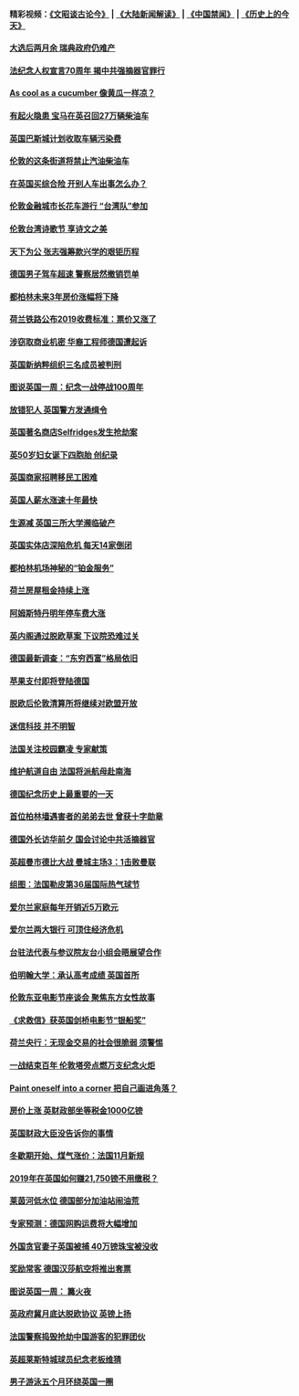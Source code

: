 #### 精彩视频：[《文昭谈古论今》](https://github.com/gfw-breaker/wenzhao/blob/master/README.md?t=11191231) | [《大陆新闻解读》](https://github.com/gfw-breaker/ntdtv-comedy/blob/master/README.md?t=11191231) | [《中国禁闻》](https://github.com/gfw-breaker/ntdtv-news/blob/master/README.md?t=11191231) | [《历史上的今天》](https://github.com/gfw-breaker/today-in-history/blob/master/README.md?t=11191231) 

#### [大选后两月余 瑞典政府仍难产](../pages/nsc974/n10861579.md?t=11191231) 

#### [法纪念人权宣言70周年 揭中共强摘器官罪行](../pages/nsc974/n10860106.md?t=11191231) 

#### [As cool as a cucumber 像黄瓜一样凉？](../pages/nsc974/n10859489.md?t=11191231) 

#### [有起火隐患 宝马在英召回27万辆柴油车](../pages/nsc974/n10859484.md?t=11191231) 

#### [英国巴斯城计划收取车辆污染费](../pages/nsc974/n10859479.md?t=11191231) 

#### [伦敦的这条街道将禁止汽油柴油车](../pages/nsc974/n10859470.md?t=11191231) 

#### [在英国买综合险 开别人车出事怎么办？](../pages/nsc974/n10859464.md?t=11191231) 

#### [伦敦金融城市长花车游行 “台湾队”参加](../pages/nsc974/n10858774.md?t=11191231) 

#### [伦敦台湾诗歌节 享诗文之美](../pages/nsc974/n10858757.md?t=11191231) 

#### [天下为公 张志强筹款兴学的艰钜历程](../pages/nsc974/n10858732.md?t=11191231) 

#### [德国男子驾车超速 警察居然撤销罚单](../pages/nsc974/n10856259.md?t=11191231) 

#### [都柏林未来3年房价涨幅将下降](../pages/nsc974/n10856230.md?t=11191231) 

#### [荷兰铁路公布2019收费标准：票价又涨了](../pages/nsc974/n10856218.md?t=11191231) 

#### [涉窃取商业机密 华裔工程师德国遭起诉](../pages/nsc974/n10854819.md?t=11191231) 

#### [英国新纳粹组织三名成员被判刑](../pages/nsc974/n10854209.md?t=11191231) 

#### [图说英国一周：纪念一战停战100周年](../pages/nsc974/n10854258.md?t=11191231) 

#### [放错犯人 英国警方发通缉令](../pages/nsc974/n10854253.md?t=11191231) 

#### [英国著名商店Selfridges发生抢劫案](../pages/nsc974/n10854242.md?t=11191231) 

#### [英50岁妇女诞下四胞胎 创纪录](../pages/nsc974/n10854237.md?t=11191231) 

#### [英国商家招聘移民工困难](../pages/nsc974/n10854233.md?t=11191231) 

#### [英国人薪水涨速十年最快](../pages/nsc974/n10854228.md?t=11191231) 

#### [生源减 英国三所大学濒临破产](../pages/nsc974/n10854219.md?t=11191231) 

#### [英国实体店深陷危机 每天14家倒闭](../pages/nsc974/n10854195.md?t=11191231) 

#### [都柏林机场神秘的“铂金服务”](../pages/nsc974/n10853840.md?t=11191231) 

#### [荷兰房屋租金持续上涨](../pages/nsc974/n10853784.md?t=11191231) 

#### [阿姆斯特丹明年停车费大涨](../pages/nsc974/n10853736.md?t=11191231) 

#### [英内阁通过脱欧草案 下议院恐难过关](../pages/nsc974/n10852462.md?t=11191231) 

#### [德国最新调查：“东穷西富”格局依旧](../pages/nsc974/n10852268.md?t=11191231) 

#### [苹果支付即将登陆德国](../pages/nsc974/n10852246.md?t=11191231) 

#### [脱欧后伦敦清算所将继续对欧盟开放](../pages/nsc974/n10852082.md?t=11191231) 

#### [迷信科技 并不明智](../pages/nsc974/n10851197.md?t=11191231) 

#### [法国关注校园霸凌 专家献策](../pages/nsc974/n10851199.md?t=11191231) 

#### [维护航道自由 法国将派航母赴南海](../pages/nsc974/n10851001.md?t=11191231) 

#### [德国纪念历史上最重要的一天](../pages/nsc974/n10849304.md?t=11191231) 

#### [首位柏林墙遇害者的弟弟去世 曾获十字勋章](../pages/nsc974/n10849268.md?t=11191231) 

#### [德国外长访华前夕 国会讨论中共活摘器官](../pages/nsc974/n10848903.md?t=11191231) 

#### [英超曼市德比大战 曼城主场3：1击败曼联](../pages/nsc974/n10848899.md?t=11191231) 

#### [组图：法国勒皮第36届国际热气球节](../pages/nsc974/n10845459.md?t=11191231) 

#### [爱尔兰家庭每年开销近5万欧元](../pages/nsc974/n10844726.md?t=11191231) 

#### [爱尔兰两大银行 可顶住经济危机](../pages/nsc974/n10844706.md?t=11191231) 

#### [台驻法代表与参议院友台小组会晤展望合作](../pages/nsc974/n10843796.md?t=11191231) 

#### [伯明翰大学：承认高考成绩 英国首所](../pages/nsc974/n10843334.md?t=11191231) 

#### [伦敦东亚电影节座谈会 聚焦东方女性故事](../pages/nsc974/n10843306.md?t=11191231) 

#### [《求救信》获英国剑桥电影节“银船奖”](../pages/nsc974/n10842268.md?t=11191231) 

#### [荷兰央行：无现金交易的社会很脆弱 须警惕](../pages/nsc974/n10841150.md?t=11191231) 

#### [一战结束百年 伦敦塔旁点燃万支纪念火炬](../pages/nsc974/n10841092.md?t=11191231) 

#### [Paint oneself into a corner 把自己画进角落？](../pages/nsc974/n10841190.md?t=11191231) 

#### [房价上涨 英财政部坐等税金1000亿镑](../pages/nsc974/n10841187.md?t=11191231) 

#### [英国财政大臣没告诉你的事情](../pages/nsc974/n10841141.md?t=11191231) 

#### [冬歇期开始、煤气涨价：法国11月新规](../pages/nsc974/n10841075.md?t=11191231) 

#### [2019年在英国如何赚21,750镑不用缴税？](../pages/nsc974/n10841101.md?t=11191231) 

#### [莱茵河低水位 德国部分加油站闹油荒](../pages/nsc974/n10841002.md?t=11191231) 

#### [专家预测：德国网购运费将大幅增加](../pages/nsc974/n10840951.md?t=11191231) 

#### [外国贪官妻子英国被捕 40万镑珠宝被没收](../pages/nsc974/n10838830.md?t=11191231) 

#### [奖励常客 德国汉莎航空将推出套票](../pages/nsc974/n10838351.md?t=11191231) 

#### [图说英国一周： 篝火夜](../pages/nsc974/n10838913.md?t=11191231) 

#### [英政府冀月底达脱欧协议 英镑上扬](../pages/nsc974/n10838808.md?t=11191231) 

#### [法国警察捣毁抢劫中国游客的犯罪团伙](../pages/nsc974/n10838404.md?t=11191231) 

#### [英超莱斯特城球员纪念老板维猜](../pages/nsc974/n10838894.md?t=11191231) 

#### [男子游泳五个月环绕英国一圈](../pages/nsc974/n10838885.md?t=11191231) 

